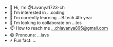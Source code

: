 - 👋 Hi, I’m @Lavanya1723-ch
- 👀 I’m interested in ...coding
- 🌱 I’m currently learning ...B.tech 4th year
- 💞️ I’m looking to collaborate on ...tcs
- 📫 How to reach me ...chlavanya895@gmail.com 
- 😄 Pronouns: ...lavs
- ⚡ Fun fact: ...

<!---
Lavanya1723-ch/Lavanya1723-ch is a ✨ special ✨ repository because its `README.md` (this file) appears on your GitHub profile.
You can click the Preview link to take a look at your changes.
--->
